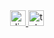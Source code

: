 <div align="center">
  <a href="https://discordapp.com/users/308514861795639297/" target="_blank">
    <img src="https://www.svgrepo.com/show/353655/discord-icon.svg" height="25" alt="discord"  />
  </a>
  <a href="https://t.me/spaghetti_coder/" target="_blank">
    <img src="https://upload.wikimedia.org/wikipedia/commons/thumb/8/83/Telegram_2019_Logo.svg/512px-Telegram_2019_Logo.svg.png" height="25" alt="telegram"/>
  </a>
</div>
